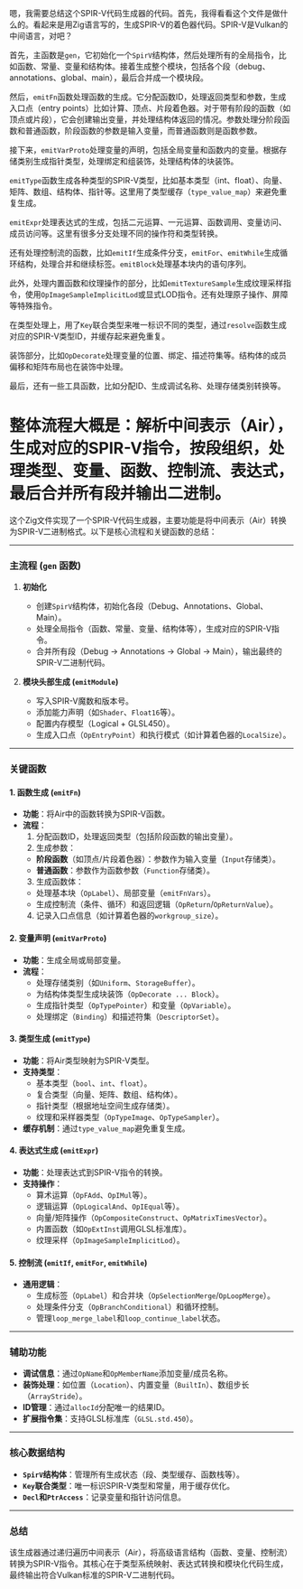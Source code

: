 嗯，我需要总结这个SPIR-V代码生成器的代码。首先，我得看看这个文件是做什么的。看起来是用Zig语言写的，生成SPIR-V的着色器代码。SPIR-V是Vulkan的中间语言，对吧？

首先，主函数是`gen`，它初始化一个`SpirV`结构体，然后处理所有的全局指令，比如函数、常量、变量和结构体。接着生成整个模块，包括各个段（debug、annotations、global、main），最后合并成一个模块段。

然后，`emitFn`函数处理函数的生成。它分配函数ID，处理返回类型和参数，生成入口点（entry points）比如计算、顶点、片段着色器。对于带有阶段的函数（如顶点或片段），它会创建输出变量，并处理结构体返回的情况。参数处理分阶段函数和普通函数，阶段函数的参数是输入变量，而普通函数则是函数参数。

接下来，`emitVarProto`处理变量的声明，包括全局变量和函数内的变量。根据存储类别生成指针类型，处理绑定和组装饰，处理结构体的块装饰。

`emitType`函数生成各种类型的SPIR-V类型，比如基本类型（int、float）、向量、矩阵、数组、结构体、指针等。这里用了类型缓存（`type_value_map`）来避免重复生成。

`emitExpr`处理表达式的生成，包括二元运算、一元运算、函数调用、变量访问、成员访问等。这里有很多分支处理不同的操作符和类型转换。

还有处理控制流的函数，比如`emitIf`生成条件分支，`emitFor`、`emitWhile`生成循环结构，处理合并和继续标签。`emitBlock`处理基本块内的语句序列。

此外，处理内置函数和纹理操作的部分，比如`emitTextureSample`生成纹理采样指令，使用`OpImageSampleImplicitLod`或显式LOD指令。还有处理原子操作、屏障等特殊指令。

在类型处理上，用了`Key`联合类型来唯一标识不同的类型，通过`resolve`函数生成对应的SPIR-V类型ID，并缓存起来避免重复。

装饰部分，比如`OpDecorate`处理变量的位置、绑定、描述符集等。结构体的成员偏移和矩阵布局也在装饰中处理。

最后，还有一些工具函数，比如分配ID、生成调试名称、处理存储类别转换等。

整体流程大概是：解析中间表示（Air），生成对应的SPIR-V指令，按段组织，处理类型、变量、函数、控制流、表达式，最后合并所有段并输出二进制。
================================================
这个Zig文件实现了一个SPIR-V代码生成器，主要功能是将中间表示（Air）转换为SPIR-V二进制格式。以下是核心流程和关键函数的总结：

---

### **主流程 (`gen` 函数)**
1. **初始化**  
   - 创建`SpirV`结构体，初始化各段（Debug、Annotations、Global、Main）。
   - 处理全局指令（函数、常量、变量、结构体等），生成对应的SPIR-V指令。
   - 合并所有段（Debug → Annotations → Global → Main），输出最终的SPIR-V二进制代码。

2. **模块头部生成 (`emitModule`)**  
   - 写入SPIR-V魔数和版本号。
   - 添加能力声明（如`Shader`、`Float16`等）。
   - 配置内存模型（Logical + GLSL450）。
   - 生成入口点（`OpEntryPoint`）和执行模式（如计算着色器的`LocalSize`）。

---

### **关键函数**
#### **1. 函数生成 (`emitFn`)**  
- **功能**：将Air中的函数转换为SPIR-V函数。
- **流程**：
  1. 分配函数ID，处理返回类型（包括阶段函数的输出变量）。
  2. 生成参数：
    - **阶段函数**（如顶点/片段着色器）：参数作为输入变量（`Input`存储类）。
    - **普通函数**：参数作为函数参数（`Function`存储类）。
  3. 生成函数体：
    - 处理基本块（`OpLabel`）、局部变量（`emitFnVars`）。
    - 生成控制流（条件、循环）和返回逻辑（`OpReturn`/`OpReturnValue`）。
  4. 记录入口点信息（如计算着色器的`workgroup_size`）。

#### **2. 变量声明 (`emitVarProto`)**  
- **功能**：生成全局或局部变量。
- **流程**：
  - 处理存储类别（如`Uniform`、`StorageBuffer`）。
  - 为结构体类型生成块装饰（`OpDecorate ... Block`）。
  - 生成指针类型（`OpTypePointer`）和变量（`OpVariable`）。
  - 处理绑定（`Binding`）和描述符集（`DescriptorSet`）。

#### **3. 类型生成 (`emitType`)**  
- **功能**：将Air类型映射为SPIR-V类型。
- **支持类型**：
  - 基本类型（`bool`、`int`、`float`）。
  - 复合类型（向量、矩阵、数组、结构体）。
  - 指针类型（根据地址空间生成存储类）。
  - 纹理和采样器类型（`OpTypeImage`、`OpTypeSampler`）。
- **缓存机制**：通过`type_value_map`避免重复生成。

#### **4. 表达式生成 (`emitExpr`)**  
- **功能**：处理表达式到SPIR-V指令的转换。
- **支持操作**：
  - 算术运算（`OpFAdd`、`OpIMul`等）。
  - 逻辑运算（`OpLogicalAnd`、`OpIEqual`等）。
  - 向量/矩阵操作（`OpCompositeConstruct`、`OpMatrixTimesVector`）。
  - 内置函数（如`OpExtInst`调用GLSL标准库）。
  - 纹理采样（`OpImageSampleImplicitLod`）。

#### **5. 控制流 (`emitIf`, `emitFor`, `emitWhile`)**  
- **通用逻辑**：
  - 生成标签（`OpLabel`）和合并块（`OpSelectionMerge`/`OpLoopMerge`）。
  - 处理条件分支（`OpBranchConditional`）和循环控制。
  - 管理`loop_merge_label`和`loop_continue_label`状态。

---

### **辅助功能**
- **调试信息**：通过`OpName`和`OpMemberName`添加变量/成员名称。
- **装饰处理**：如位置（`Location`）、内置变量（`BuiltIn`）、数组步长（`ArrayStride`）。
- **ID管理**：通过`allocId`分配唯一的结果ID。
- **扩展指令集**：支持GLSL标准库（`GLSL.std.450`）。

---

### **核心数据结构**
- **`SpirV`结构体**：管理所有生成状态（段、类型缓存、函数栈等）。
- **`Key`联合类型**：唯一标识SPIR-V类型和常量，用于缓存优化。
- **`Decl`和`PtrAccess`**：记录变量和指针访问信息。

---

### **总结**
该生成器通过递归遍历中间表示（Air），将高级语言结构（函数、变量、控制流）转换为SPIR-V指令。其核心在于类型系统映射、表达式转换和模块化代码生成，最终输出符合Vulkan标准的SPIR-V二进制代码。